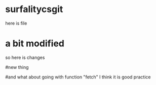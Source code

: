 # surfalitycsgit

here is file


# a bit modified

so here is changes


#new thing

#and what about going with function "fetch"
I think it is good practice